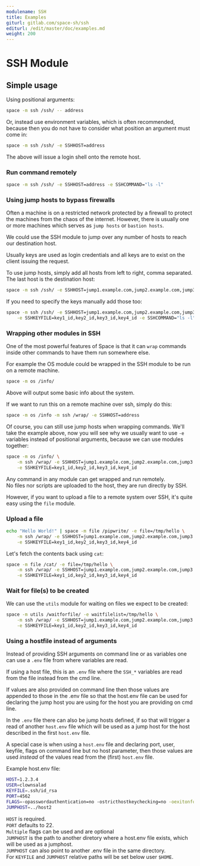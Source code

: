 ```yaml
---
modulename: SSH
title: Examples
giturl: gitlab.com/space-sh/ssh
editurl: /edit/master/doc/examples.md
weight: 200
---
```

# SSH Module

## Simple usage

Using positional arguments:  

```sh
space -m ssh /ssh/ -- address

```

Or, instead use environment variables, which is often recommended,
because then you do not have to consider what position an argument
must come in:  

```sh
space -m ssh /ssh/ -e SSHHOST=address

```

The above will issue a login shell onto the remote host.  

### Run command remotely

```sh
space -m ssh /ssh/ -e SSHHOST=address -e SSHCOMMAND="ls -l"

```

### Using jump hosts to bypass firewalls

Often a machine is on a restricted network protected by a firewall to protect the machines from the chaos of the internet.
However, there is usually one or more machines which serves as `jump hosts` or `bastion hosts`.

We could use the SSH module to jump over any number of hosts to reach our destination host.  

Usually keys are used as login credentials and all keys are to exist on the client issuing the request.

To use jump hosts, simply add all hosts from left to right, comma separated. The last host is the destination host:  

```sh
space -m ssh /ssh/ -e SSHHOST=jump1.example.com,jump2.example.com,jump3.example.com,destination.example.com -e SSHCOMMAND="ls -l"

```

If you need to specify the keys manually add those too:  

```sh
space -m ssh /ssh/ -e SSHHOST=jump1.example.com,jump2.example.com,jump3.example.com,destination.example.com \
    -e SSHKEYFILE=key1_id,key2_id,key3_id,key4_id -e SSHCOMMAND="ls -l"
```

### Wrapping other modules in SSH

One of the most powerful features of Space is that it can `wrap` commands
inside other commands to have them run somewhere else.  

For example the OS module could be wrapped in the SSH module to be run on a remote machine.

```sh
space -m os /info/
```

Above will output some basic info about the system.  

If we want to run this on a remote machine over ssh, simply do this:  

```sh
space -m os /info -m ssh /wrap/ -e SSHHOST=address

```

Of course, you can still use jump hosts when wrapping commands.
We'll take the example above, now you will see why we usually want
to use `-e` variables instead of positional arguments, because we can use modules together:  

```sh
space -m os /info/ \
    -m ssh /wrap/ -e SSHHOST=jump1.example.com,jump2.example.com,jump3.example.com,destination.example.com \
    -e SSHKEYFILE=key1_id,key2_id,key3_id,key4_id
```

Any command in any module can get wrapped and run remotely.  
No files nor scripts are uploaded to the host, they are run directly by SSH.

However, if you want to upload a file to a remote system over SSH, it's quite easy
using the `file` module.

### Upload a file

```sh
echo "Hello World!" | space -m file /pipwrite/ -e file=/tmp/hello \
    -m ssh /wrap/ -e SSHHOST=jump1.example.com,jump2.example.com,jump3.example.com,destination.example.com \
    -e SSHKEYFILE=key1_id,key2_id,key3_id,key4_id
```

Let's fetch the contents back using `cat`:  

```sh
space -m file /cat/ -e file=/tmp/hello \
    -m ssh /wrap/ -e SSHHOST=jump1.example.com,jump2.example.com,jump3.example.com,destination.example.com \
    -e SSHKEYFILE=key1_id,key2_id,key3_id,key4_id
```

### Wait for file(s) to be created

We can use the `utils` module for waiting on files we expect to be created:  

```sh
space -m utils /waitforfile/ -e waitfilelist=/tmp/hello \
    -m ssh /wrap/ -e SSHHOST=jump1.example.com,jump2.example.com,jump3.example.com,destination.example.com \
    -e SSHKEYFILE=key1_id,key2_id,key3_id,key4_id
```

### Using a hostfile instead of arguments
Instead of providing SSH arguments on command line or as variables one can use a `.env` file from where variables are read.

If using a host file, this is an `.env` file where the `SSH_*` variables are read from the file instead from the cmd line.

If values are also provided on command line then those values are appended to those in the .env file so that the host.env file can be used for declaring the jump host you are using for the host you are providing on cmd line.

In the `.env` file there can also be jump hosts defined, if so that will trigger a read of another `host.env` file which will be used as a jump host for the host described in the first `host.env` file.

A special case is when using a `host.env` file and declaring port, user, keyfile, flags on command line but no host parameter, then those values are used *instead* of the values read from the (first) `host.env` file.

Example host.env file:
```sh
HOST=1.2.3.4
USER=clownsalad
KEYFILE=.ssh/id_rsa
PORT=4562
FLAGS=-opasswordauthentication=no -ostricthostkeychecking=no -oexitonforwardfailure=no
JUMPHOST=../host2
```

`HOST` is required.  
`PORT` defaults to 22.  
`Multiple` flags can be used and are optional  
`JUMPHOST` is the path to another diretory where a host.env file exists, which will be used as a jumphost.  
`JUMPHOST` can also point to another .env file in the same directory.  
For `KEYFILE` and `JUMPHOST` relative paths will be set below user `$HOME`.  
